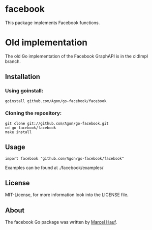 # facebook
This package implements Facebook functions.

# Old implementation
The old Go implementation of the Facebook GraphAPI is in the oldImpl branch.

## Installation

### Using goinstall:
	goinstall github.com/Agon/go-facebook/facebook

### Cloning the repository:
	git clone git://github.com/Agon/go-facebook.git
	cd go-facebook/facebook
	make install

## Usage
	import facebook "github.com/Agon/go-facebook/facebook"

Examples can be found at ./facebook/examples/

## License

MIT-License, for more information look into the LICENSE file.

## About

The facebook Go package was written by [Marcel Hauf](http://github.com/Agon).
